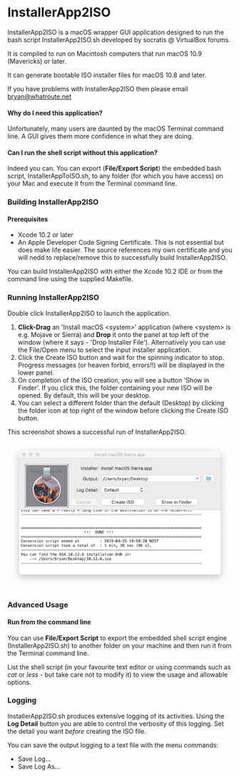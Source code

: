 # InstallerApp2ISO

InstallerApp2ISO is a macOS wrapper GUI application designed to run the bash script InstallerApp2ISO.sh developed by socratis @ VirtualBox forums.

It is compiled to run on Macintosh computers that run macOS 10.9 (Mavericks) or later.

It can generate bootable ISO installer files for macOS 10.8 and later.

<!-- NB - add link to download site for codesigned/notarized binary -->

If you have problems with InstallerApp2ISO then please email bryan@whatroute.net

#### Why do I need this application?
Unfortunately, many users are daunted by the macOS Terminal command line. A GUI gives them more confidence in what they are doing.

#### Can I run the shell script without this application?
Indeed you can. You can export (**File/Export Script**) the embedded bash script, InstallerAppToISO.sh, to any folder (for which you have access) on your Mac and execute it from the Terminal command line.

### Building InstallerApp2ISO
#### Prerequisites
* Xcode 10.2 or later
* An Apple Developer Code Signing Certificate. This is not essential but does make life easier. The source references my own certificate and you will nedd to replace/remove this to successfully build InstallerApp2ISO.

You can build InstallerApp2ISO with either the Xcode 10.2 IDE or from the command line using the supplied Makefile.

### Running InstallerApp2ISO
Double click InstallerApp2ISO to launch the application.

1. **Click-Drag** an 'Install macOS \<system\>' application (where \<system\> is e.g. Mojave or Sierra) and **Drop** it onto the panel at top left of the window (where it says - 'Drop Installer File'). Alternatively you can use the File/Open menu to select the input installer application.
2. Click the Create ISO button and wait for the spinning indicator to stop. Progress messages (or heaven forbid, errors!!) will be displayed in the lower panel.
3. On completion of the ISO creation, you will see a button 'Show in Finder'. If you click this, the folder containing your new ISO will be opened. By default, this will be your desktop.
4. You can select a different folder than the default (Desktop) by clicking the folder icon at top right of the window before clicking the Create ISO button.

This screenshot shows a successful run of InstallerApp2ISO.

![](images/installerapp2iso.png)

### Advanced Usage
#### Run from the command line
You can use **File/Export Script** to export the embedded shell script engine (InstallerApp2ISO.sh) to another folder on your machine and then run it from the Terminal command line.

List the shell script (in your favourite text editor or using commands such as *cat* or *less* - but take care not to modify it) to view the usage and allowable options.

### Logging
InstallerApp2ISO.sh produces extensive logging of its activities. Using the **Log Detail** button you are able to control the verbosity of this logging. Set the detail you want *before* creating the ISO file.

You can save the output logging to a text file with the menu commands:
 
* Save Log...
* Save Log As...